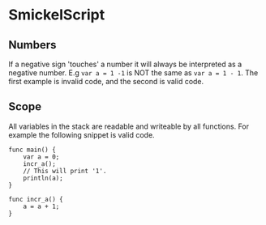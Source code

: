 # SmickelScript

## Numbers

If a negative sign 'touches' a number it will always be interpreted as a negative number.
E.g `var a = 1 -1` is NOT the same as `var a = 1 - 1`.
The first example is invalid code, and the second is valid code.

## Scope

All variables in the stack are readable and writeable by all functions.
For example the following snippet is valid code.

```
func main() {
    var a = 0;
    incr_a();
    // This will print '1'.
    println(a);
}

func incr_a() {
    a = a + 1;
}
```
